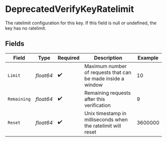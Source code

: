 # DeprecatedVerifyKeyRatelimit

The ratelimit configuration for this key. If this field is null or undefined, the key has no ratelimit.


## Fields

| Field                                                        | Type                                                         | Required                                                     | Description                                                  | Example                                                      |
| ------------------------------------------------------------ | ------------------------------------------------------------ | ------------------------------------------------------------ | ------------------------------------------------------------ | ------------------------------------------------------------ |
| `Limit`                                                      | *float64*                                                    | :heavy_check_mark:                                           | Maximum number of requests that can be made inside a window  | 10                                                           |
| `Remaining`                                                  | *float64*                                                    | :heavy_check_mark:                                           | Remaining requests after this verification                   | 9                                                            |
| `Reset`                                                      | *float64*                                                    | :heavy_check_mark:                                           | Unix timestamp in milliseconds when the ratelimit will reset | 3600000                                                      |